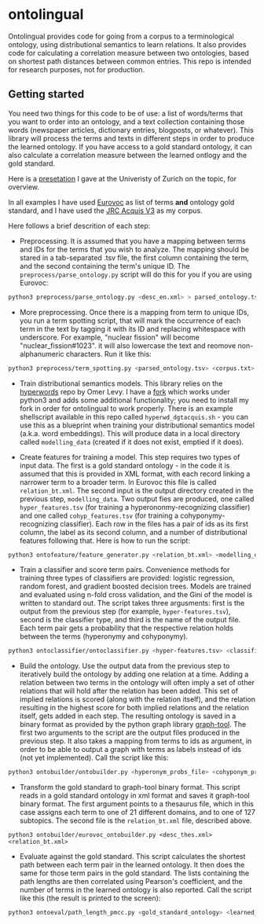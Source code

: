 # ontolingual
Ontolingual provides code for going from a corpus to a terminological ontology, using distributional semantics to learn relations. It also provides code for calculating a correlation measure between two ontologies, based on shortest path distances between common entries. This repo is intended for research purposes, not for production.

## Getting started
You need two things for this code to be of use: a list of words/terms that you want to order into an ontology, and a text collection containing those words (newspaper articles, dictionary entries, blogposts, or whatever). This library will process the terms and texts in different steps in order to produce the learned ontology. If you have access to a gold standard ontology, it can also calculate a correlation measure between the learned ontlogy and the gold standard.

Here is a [presetation](https://docs.google.com/presentation/d/1sBr6BH7fFdWgIosr9O77p-l_cFqTy9yFtRA0jKm5kj0/pub?start=true&loop=false&delayms=5000) I gave at the Univeristy of Zurich on the topic, for overview.

In all examples I have used [Eurovoc](http://eurovoc.europa.eu/) as list of terms **and** ontology gold standard, and I have used the [JRC Acquis V3](https://ec.europa.eu/jrc/en/language-technologies/jrc-acquis) as my corpus.

Here follows a brief descrition of each step:

* Preprocessing. It is assumed that you have a mapping between terms and IDs for the terms that you wish to analyze. The mapping should be stared in a tab-separated .tsv file, the first column containing the term, and the second containing the term's unique ID. The `preprocess/parse_ontology.py` script will do this for you if you are using Eurovoc:

```bash
python3 preprocess/parse_ontology.py <desc_en.xml> > parsed_ontology.tsv
```

* More preprocessing. Once there is a mapping from term to unique IDs, you run a term spotting script, that will mark the occurrence of each term in the text by tagging it with its ID and replacing whitespace with underscore. For example, "nuclear fission" will become "nuclear_fission#1023". it will also lowercase the text and reomove non-alphanumeric characters. Run it like this:

```bash
python3 preprocess/term_spotting.py <parsed_ontology.tsv> <corpus.txt> > prepped_corpus.txt
```

* Train distributional semantics models. This library relies on the [hyperwords](https://bitbucket.org/omerlevy/hyperwords) repo by Omer Levy. I have a [fork](https://github.com/hans-hjelm/hyperwordshh) which works under python3 and adds some additional functionality; you need to install my fork in order for ontolingual to work properly. There is an example shellscript available in this repo called `hyperwd_dgtacquis.sh` - you can use this as a blueprint when training your distributional semantics model (a.k.a. word embeddings). This will produce data in a local directory called `modelling_data` (created if it does not exist, emptied if it does).

* Create features for training a model. This step requires two types of input data. The first is a gold standard ontology - in the code it is assumed that this is provided in XML format, with each record linking a narrower term to a broader term. In Eurovoc this file is called `relation_bt.xml`. The second input is the output directory created in the previous step, `modelling_data`. Two output fies are produced, one called `hyper_features.tsv` (for training a hyperononmy-recognizing classifier) and one called `cohyp_features.tsv` (for training a cohyponymy-recognizing classifier). Each row in the files has a pair of ids as its first column, the label as its second column, and a number of distributional features following that. Here is how to run the script:

```bash
python3 ontofeature/feature_generator.py <relation_bt.xml> <modelling_data>
```

* Train a classifier and score term pairs. Convenience methods for training three types of classifiers are provided: logistic regression, random forest, and gradient boosted decision trees. Models are trained and evaluated using n-fold cross validation, and the Gini of the model is written to standard out. The script takes three argusments: first is the output from the previous step (for example, `hyper-features.tsv`), second is the classifier type, and third is the name of the output file. Each term pair gets a probability that the respective relation holds between the terms (hyperonymy and cohyponymy).

```bash
python3 ontoclassifier/ontoclassifier.py <hyper-features.tsv> <classifier-type> <output-file>
```

* Build the ontology. Use the output data from the previous step to iteratively build the ontology by adding one relation at a time. Adding a relation between two terms in the ontology will often imply a set of other relations that will hold after the relation has been added. This set of implied relations is scored (along with the relation itself), and the relation resulting in the highest score for both implied relations and the relation itself, gets added in each step. The resulting ontology is saved in a binary format as provided by the python graph library [graph-tool](https://graph-tool.skewed.de/). The first two arguments to the script are the output files produced in the previous step. It also takes a mapping from terms to ids as argument, in order to be able to output a graph with terms as labels instead of ids (not yet implemented). Call the script like this:

```bash
python3 ontobuilder/ontobuilder.py <hyperonym_probs_file> <cohyponym_probs_file> <term_to_id>
```

* Transform the gold standard to graph-tool binary format. This script reads in a gold standard ontology in xml format and saves it graph-tool binary format. The first argument points to a thesaurus file, which in this case assigns each term to one of 21 different domains, and to one of 127 subtopics. The second file is the `relation_bt.xml` file, described above.

```
python3 ontobuilder/eurovoc_ontobuilder.py <desc_thes.xml> <relation_bt.xml>
```

* Evaluate against the gold standard. This script calculates the shortest path between each term pair in the learned ontology. It then does the same for those term pairs in the gold standard. The lists containing the path lengths are then correlated using Pearson's coefficient, and the number of terms in the learned ontology is also reported. Call the script like this (the result is printed to the screen):

```bash
python3 ontoeval/path_length_pmcc.py <gold_standard_ontology> <learned_ontology>
```
